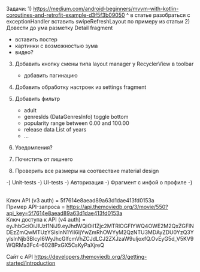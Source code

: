 Задачи:
1) 
   https://medium.com/android-beginners/mvvm-with-kotlin-coroutines-and-retrofit-example-d3f5f3b09050
   ^
   в статье разобраться с exceptionHandler
   вставить swipeRefreshLayout по примеру из статьи
2) Довести до ума разметку Detail fragment
   - вставить постер
   - картинки с возможностью зума
   - видео?
3) Добавить кнопку смены типа layout manager у RecyclerView в toolbar
   - добавить пагинацию
4) Добавить обработку настроек из settings fragment
5) Добавить фильтр
   - adult <Boolean>
   - genresIds (DataGenresInfo) <Int> toggle bottom
   - popularity <Double> range between 0.00 and 100.00
   - release data  List<String> of years 
   - ...
   

6) Уведомления?
7) Почистить от лишнего
8) Проверить все размеры на соотвествие material design


-) Unit-tests
-) UI-tests
-) Авторизация
-) Фрагмент с инфой о профиле
-) 





</br>Ключ API (v3 auth)  = 5f7614e8aead89a63d1dae413fd0153a
</br>Пример API-запроса = https://api.themoviedb.org/3/movie/550?api_key=5f7614e8aead89a63d1dae413fd0153a
</br>Ключ доступа к API (v4 auth) = eyJhbGciOiJIUzI1NiJ9.eyJhdWQiOiI1Zjc2MTRlOGFlYWQ4OWE2M2QxZGFlNDEzZmQwMTUzYSIsInN1YiI6IjYwZmRhOWYyM2QzNTU3MDAyZDU0YzQ3YyIsInNjb3BlcyI6WyJhcGlfcmVhZCJdLCJ2ZXJzaW9uIjoxfQ.OvEyG5d_V5KV9WQRMa3Fc4-6028PxGX5CsKyPaXjreQ

Сайт с API
https://developers.themoviedb.org/3/getting-started/introduction